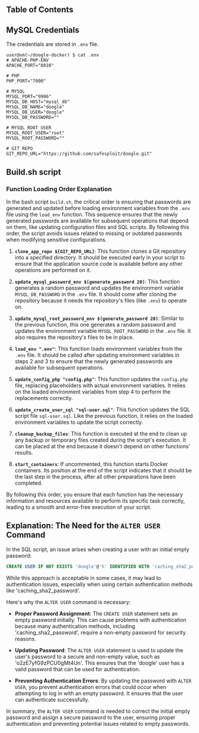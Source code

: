 

## Table of Contents


## MySQL Credentials

The credentials are stored in `.env` file.

```
user@vm(~/doogle-docker) $ cat .env
# APACHE-PHP-ENV
APACHE_PORT="8010"

# PHP
PHP_PORT="7000"

# MYSQL
MYSQL_PORT="9906"
MYSQL_DB_HOST="mysql_db"
MYSQL_DB_NAME="doogle"
MYSQL_DB_USER="doogle"
MYSQL_DB_PASSWORD=""

# MYSQL ROOT USER
MYSQL_ROOT_USER="root"
MYSQL_ROOT_PASSWORD=""

# GIT REPO
GIT_REPO_URL="https://github.com/safesploit/doogle.git"
```

## Build.sh script

### Function Loading Order Explanation

In the bash script `build.sh`, the critical order is ensuring that passwords are generated and updated before loading environment variables from the `.env` file using the `load_env` function. This sequence ensures that the newly generated passwords are available for subsequent operations that depend on them, like updating configuration files and SQL scripts. By following this order, the script avoids issues related to missing or outdated passwords when modifying sensitive configurations.

1. **`clone_app_repo ${GIT_REPO_URL}`**: This function clones a Git repository into a specified directory. It should be executed early in your script to ensure that the application source code is available before any other operations are performed on it.

2. **`update_mysql_password_env $(generate_password 20)`**: This function generates a random password and updates the environment variable `MYSQL_DB_PASSWORD` in the `.env` file. It should come after cloning the repository because it needs the repository's files (like `.env`) to operate on.

3. **`update_mysql_root_password_env $(generate_password 20)`**: Similar to the previous function, this one generates a random password and updates the environment variable `MYSQL_ROOT_PASSWORD` in the `.env` file. It also requires the repository's files to be in place.

4. **`load_env ".env"`**: This function loads environment variables from the `.env` file. It should be called after updating environment variables in steps 2 and 3 to ensure that the newly generated passwords are available for subsequent operations.

5. **`update_config_php "config.php"`**: This function updates the `config.php` file, replacing placeholders with actual environment variables. It relies on the loaded environment variables from step 4 to perform the replacements correctly.

6. **`update_create_user_sql "sql-user.sql"`**: This function updates the SQL script file `sql-user.sql`. Like the previous function, it relies on the loaded environment variables to update the script correctly.

7. **`cleanup_backup_files`**: This function is executed at the end to clean up any backup or temporary files created during the script's execution. It can be placed at the end because it doesn't depend on other functions' results.

8. **`start_containers`**: If uncommented, this function starts Docker containers. Its position at the end of the script indicates that it should be the last step in the process, after all other preparations have been completed.

By following this order, you ensure that each function has the necessary information and resources available to perform its specific task correctly, leading to a smooth and error-free execution of your script.

## Explanation: The Need for the `ALTER USER` Command

In the SQL script, an issue arises when creating a user with an initial empty password:

```sql
CREATE USER IF NOT EXISTS 'doogle'@'%' IDENTIFIED WITH 'caching_sha2_password' BY '';
```

While this approach is acceptable in some cases, it may lead to authentication issues, especially when using certain authentication methods like 'caching_sha2_password'.


Here's why the `ALTER USER` command is necessary:

- **Proper Password Assignment**: The `CREATE USER` statement sets an empty password initially. This can cause problems with authentication because many authentication methods, including 'caching_sha2_password', require a non-empty password for security reasons.

- **Updating Password**: The `ALTER USER` statement is used to update the user's password to a secure and non-empty value, such as 'o2zE7yfG9zPCU0gMt4Un'. This ensures that the 'doogle' user has a valid password that can be used for authentication.

- **Preventing Authentication Errors**: By updating the password with `ALTER USER`, you prevent authentication errors that could occur when attempting to log in with an empty password. It ensures that the user can authenticate successfully.

In summary, the `ALTER USER` command is needed to correct the initial empty password and assign a secure password to the user, ensuring proper authentication and preventing potential issues related to empty passwords.